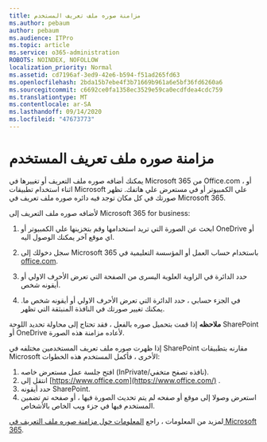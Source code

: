 ```yaml
---
title: مزامنة صوره ملف تعريف المستخدم
ms.author: pebaum
author: pebaum
ms.audience: ITPro
ms.topic: article
ms.service: o365-administration
ROBOTS: NOINDEX, NOFOLLOW
localization_priority: Normal
ms.assetid: cd7196af-3ed9-42e6-b594-f51ad265fd63
ms.openlocfilehash: 2bda15b7ebe4f3b71669b961a6e5bf36fd6260a6
ms.sourcegitcommit: c6692ce0fa1358ec3529e59ca0ecdfdea4cdc759
ms.translationtype: MT
ms.contentlocale: ar-SA
ms.lasthandoff: 09/14/2020
ms.locfileid: "47673773"
---
```

# <a name="sync-a-users-profile-picture"></a>مزامنة صوره ملف تعريف المستخدم

يمكنك أضافه صوره ملف التعريف أو تغييرها في Microsoft 365 من Office.com ، أو اثناء استخدام تطبيقات Microsoft علي الكمبيوتر أو في مستعرض علي هاتفك. تظهر صورتك في كل مكان توجد فيه دائره صوره ملف تعريف في Microsoft 365.

لأضافه صوره ملف التعريف إلى Microsoft 365 for business:

1. ابحث عن الصورة التي تريد استخدامها وقم بتخزينها علي الكمبيوتر أو OneDrive أو اي موقع آخر يمكنك الوصول اليه.

2. سجل دخولك إلى Microsoft 365 باستخدام حساب العمل أو المؤسسة التعليمية في [office.com](https://www.office.com).

3. حدد الدائرة في الزاوية العلوية اليسرى من الصفحة التي تعرض الأحرف الاولي أو أيقونه شخص.

4. في الجزء حسابي ، حدد الدائرة التي تعرض الأحرف الاولي أو أيقونه شخص ما. يمكنك تغيير صورتك في النافذة المنبثقة التي تظهر.

**ملاحظه** إذا قمت بتحميل صوره بالفعل ، فقد تحتاج إلى محاولة تحديد اللوحة SharePoint أو OneDrive لأعاده مزامنة هذه الصورة.

إذا ظهرت صوره ملف تعريف المستخدمين مختلفه في SharePoint مقارنه بتطبيقات Microsoft الأخرى ، فأكمل المستخدم هذه الخطوات:

1. افتح جلسة عمل مستعرض خاصه (InPrivate/نافذه تصفح متخفي).
2. انتقل إلى [https://www.office.com](https://www.office.com/) .
3. حدد أيقونه SharePoint.
4. استعرض وصولا إلى موقع أو صفحه لم يتم تحديث الصورة فيها ، أو صفحه تم تضمين المستخدم فيها في جزء ويب الخاص بالأشخاص.

لمزيد من المعلومات ، راجع [المعلومات حول مزامنة صوره ملف التعريف في Microsoft 365](https://support.office.com/article/information-about-profile-picture-synchronization-in-office-365-20594d76-d054-4af4-a660-401133e3d48a).

